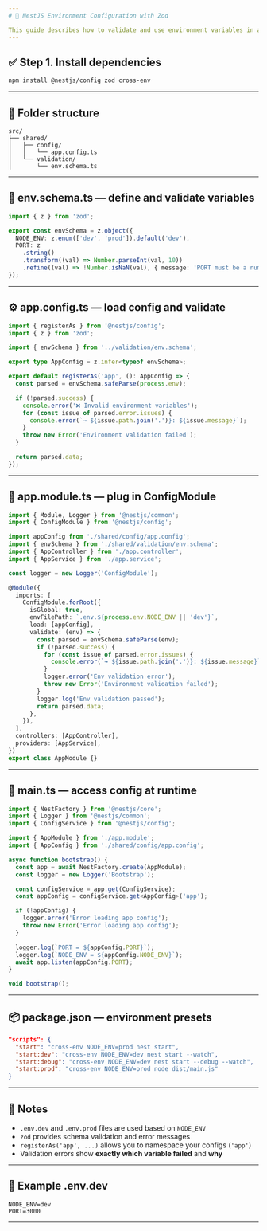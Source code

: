 ```yaml
---
# 📘 NestJS Environment Configuration with Zod

This guide describes how to validate and use environment variables in a NestJS application using `@nestjs/config` and `zod`.
---
```


## ✅ Step 1. Install dependencies

```bash
npm install @nestjs/config zod cross-env
```

---

## 📂 Folder structure

```
src/
├── shared/
│   ├── config/
│   │   └── app.config.ts
│   └── validation/
│       └── env.schema.ts
```

---

## 🧩 env.schema.ts — define and validate variables

```ts
import { z } from 'zod';

export const envSchema = z.object({
  NODE_ENV: z.enum(['dev', 'prod']).default('dev'),
  PORT: z
    .string()
    .transform((val) => Number.parseInt(val, 10))
    .refine((val) => !Number.isNaN(val), { message: 'PORT must be a number' }),
});
```

---

## ⚙️ app.config.ts — load config and validate

```ts
import { registerAs } from '@nestjs/config';
import { z } from 'zod';

import { envSchema } from '../validation/env.schema';

export type AppConfig = z.infer<typeof envSchema>;

export default registerAs('app', (): AppConfig => {
  const parsed = envSchema.safeParse(process.env);

  if (!parsed.success) {
    console.error('❌ Invalid environment variables');
    for (const issue of parsed.error.issues) {
      console.error(`→ ${issue.path.join('.')}: ${issue.message}`);
    }
    throw new Error('Environment validation failed');
  }

  return parsed.data;
});
```

---

## 🧩 app.module.ts — plug in ConfigModule

```ts
import { Module, Logger } from '@nestjs/common';
import { ConfigModule } from '@nestjs/config';

import appConfig from './shared/config/app.config';
import { envSchema } from './shared/validation/env.schema';
import { AppController } from './app.controller';
import { AppService } from './app.service';

const logger = new Logger('ConfigModule');

@Module({
  imports: [
    ConfigModule.forRoot({
      isGlobal: true,
      envFilePath: `.env.${process.env.NODE_ENV || 'dev'}`,
      load: [appConfig],
      validate: (env) => {
        const parsed = envSchema.safeParse(env);
        if (!parsed.success) {
          for (const issue of parsed.error.issues) {
            console.error(`→ ${issue.path.join('.')}: ${issue.message}`);
          }
          logger.error('Env validation error');
          throw new Error('Environment validation failed');
        }
        logger.log('Env validation passed');
        return parsed.data;
      },
    }),
  ],
  controllers: [AppController],
  providers: [AppService],
})
export class AppModule {}
```

---

## 🚀 main.ts — access config at runtime

```ts
import { NestFactory } from '@nestjs/core';
import { Logger } from '@nestjs/common';
import { ConfigService } from '@nestjs/config';

import { AppModule } from './app.module';
import { AppConfig } from './shared/config/app.config';

async function bootstrap() {
  const app = await NestFactory.create(AppModule);
  const logger = new Logger('Bootstrap');

  const configService = app.get(ConfigService);
  const appConfig = configService.get<AppConfig>('app');

  if (!appConfig) {
    logger.error('Error loading app config');
    throw new Error('Error loading app config');
  }

  logger.log(`PORT = ${appConfig.PORT}`);
  logger.log(`NODE_ENV = ${appConfig.NODE_ENV}`);
  await app.listen(appConfig.PORT);
}

void bootstrap();
```

---

## 📦 package.json — environment presets

```json
"scripts": {
  "start": "cross-env NODE_ENV=prod nest start",
  "start:dev": "cross-env NODE_ENV=dev nest start --watch",
  "start:debug": "cross-env NODE_ENV=dev nest start --debug --watch",
  "start:prod": "cross-env NODE_ENV=prod node dist/main.js"
}
```

---

## 📝 Notes

- `.env.dev` and `.env.prod` files are used based on `NODE_ENV`
- `zod` provides schema validation and error messages
- `registerAs('app', ...)` allows you to namespace your configs (`'app'`)
- Validation errors show **exactly which variable failed** and **why**

---

## 🧪 Example .env.dev

```
NODE_ENV=dev
PORT=3000
```

---
